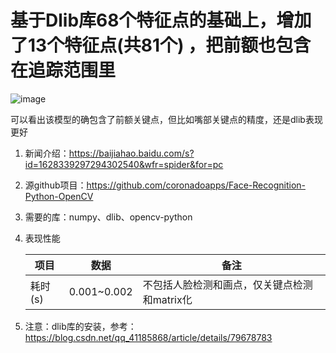 # 基于Dlib库68个特征点的基础上，增加了13个特征点(共81个) ，把前额也包含在追踪范围里
![image](https://user-images.githubusercontent.com/48787805/111491097-8ad46c80-8776-11eb-97a0-59d6f2f1adb8.png)

可以看出该模型的确包含了前额关键点，但比如嘴部关键点的精度，还是dlib表现更好
1. 新闻介绍：https://baijiahao.baidu.com/s?id=1628339297294302540&wfr=spider&for=pc
2. 源github项目：https://github.com/coronadoapps/Face-Recognition-Python-OpenCV
3. 需要的库：numpy、dlib、opencv-python
4. 表现性能

    | 项目 | 数据 | 备注 |
    |  ----  | ----  | ----  |
    | 耗时(s) | 0.001~0.002 | 不包括人脸检测和画点，仅关键点检测和matrix化 |

5. 注意：dlib库的安装，参考：https://blog.csdn.net/qq_41185868/article/details/79678783

